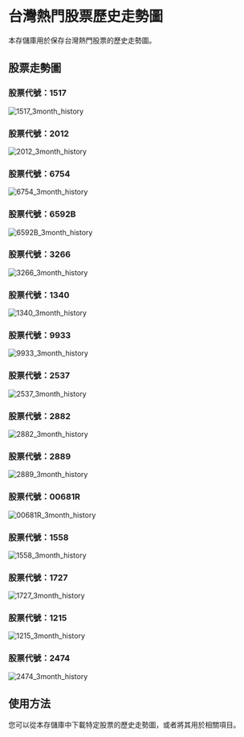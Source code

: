 # 台灣熱門股票歷史走勢圖

本存儲庫用於保存台灣熱門股票的歷史走勢圖。

## 股票走勢圖

### 股票代號：1517

![1517_3month_history](https://github.com/weitsunglin/tw_hot_stock_history/blob/main/hot/1517_3month_history.png)

### 股票代號：2012

![2012_3month_history](https://github.com/weitsunglin/tw_hot_stock_history/blob/main/hot/2012_3month_history.png)

### 股票代號：6754

![6754_3month_history](https://github.com/weitsunglin/tw_hot_stock_history/blob/main/hot/6754_3month_history.png)

### 股票代號：6592B

![6592B_3month_history](https://github.com/weitsunglin/tw_hot_stock_history/blob/main/hot/6592B_3month_history.png)

### 股票代號：3266

![3266_3month_history](https://github.com/weitsunglin/tw_hot_stock_history/blob/main/hot/3266_3month_history.png)

### 股票代號：1340

![1340_3month_history](https://github.com/weitsunglin/tw_hot_stock_history/blob/main/hot/1340_3month_history.png)

### 股票代號：9933

![9933_3month_history](https://github.com/weitsunglin/tw_hot_stock_history/blob/main/hot/9933_3month_history.png)

### 股票代號：2537

![2537_3month_history](https://github.com/weitsunglin/tw_hot_stock_history/blob/main/hot/2537_3month_history.png)

### 股票代號：2882

![2882_3month_history](https://github.com/weitsunglin/tw_hot_stock_history/blob/main/hot/2882_3month_history.png)

### 股票代號：2889

![2889_3month_history](https://github.com/weitsunglin/tw_hot_stock_history/blob/main/hot/2889_3month_history.png)

### 股票代號：00681R

![00681R_3month_history](https://github.com/weitsunglin/tw_hot_stock_history/blob/main/hot/00681R_3month_history.png)

### 股票代號：1558

![1558_3month_history](https://github.com/weitsunglin/tw_hot_stock_history/blob/main/hot/1558_3month_history.png)

### 股票代號：1727

![1727_3month_history](https://github.com/weitsunglin/tw_hot_stock_history/blob/main/hot/1727_3month_history.png)

### 股票代號：1215

![1215_3month_history](https://github.com/weitsunglin/tw_hot_stock_history/blob/main/hot/1215_3month_history.png)

### 股票代號：2474

![2474_3month_history](https://github.com/weitsunglin/tw_hot_stock_history/blob/main/hot/2474_3month_history.png)

## 使用方法

您可以從本存儲庫中下載特定股票的歷史走勢圖，或者將其用於相關項目。
